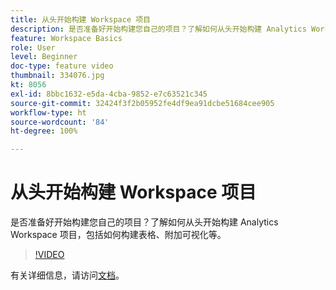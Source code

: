 ```yaml
---
title: 从头开始构建 Workspace 项目
description: 是否准备好开始构建您自己的项目？了解如何从头开始构建 Analytics Workspace 项目，包括如何构建表格、附加可视化等。
feature: Workspace Basics
role: User
level: Beginner
doc-type: feature video
thumbnail: 334076.jpg
kt: 8056
exl-id: 8bbc1632-e5da-4cba-9852-e7c63521c345
source-git-commit: 32424f3f2b05952fe4df9ea91dcbe51684cee905
workflow-type: ht
source-wordcount: '84'
ht-degree: 100%

---
```


# 从头开始构建 Workspace 项目

是否准备好开始构建您自己的项目？了解如何从头开始构建 Analytics Workspace 项目，包括如何构建表格、附加可视化等。

>[!VIDEO](https://video.tv.adobe.com/v/334076/?quality=12&learn=on)

有关详细信息，请访问[文档](https://experienceleague.adobe.com/docs/analytics/analyze/analysis-workspace/home.html?lang=zh-Hans)。
